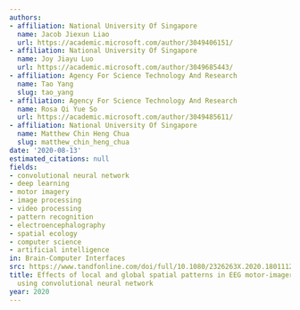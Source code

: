 ```yaml
---
authors:
- affiliation: National University Of Singapore
  name: Jacob Jiexun Liao
  url: https://academic.microsoft.com/author/3049406151/
- affiliation: National University Of Singapore
  name: Joy Jiayu Luo
  url: https://academic.microsoft.com/author/3049685443/
- affiliation: Agency For Science Technology And Research
  name: Tao Yang
  slug: tao_yang
- affiliation: Agency For Science Technology And Research
  name: Rosa Qi Yue So
  url: https://academic.microsoft.com/author/3049485611/
- affiliation: National University Of Singapore
  name: Matthew Chin Heng Chua
  slug: matthew_chin_heng_chua
date: '2020-08-13'
estimated_citations: null
fields:
- convolutional neural network
- deep learning
- motor imagery
- image processing
- video processing
- pattern recognition
- electroencephalography
- spatial ecology
- computer science
- artificial intelligence
in: Brain-Computer Interfaces
src: https://www.tandfonline.com/doi/full/10.1080/2326263X.2020.1801112
title: Effects of local and global spatial patterns in EEG motor-imagery classification
  using convolutional neural network
year: 2020
---
```

